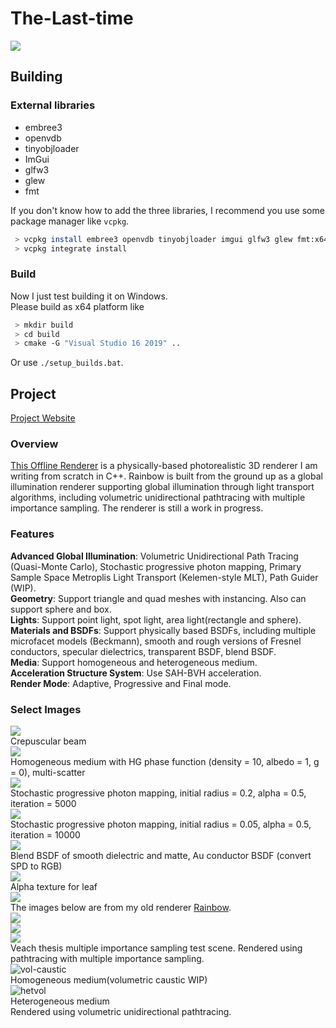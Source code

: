 # The-Last-time

![](https://github.com/slongle/The-last-time/blob/master/images/cover.png)

## Building

### External libraries
- embree3
- openvdb
- tinyobjloader
- ImGui
- glfw3
- glew
- fmt

If you don't know how to add the three libraries, I recommend you use some package manager like `vcpkg`.  
```bash
 > vcpkg install embree3 openvdb tinyobjloader imgui glfw3 glew fmt:x64-windows  
 > vcpkg integrate install 
```
### Build
Now I just test building it on Windows.   
Please build as x64 platform like
```bash
 > mkdir build
 > cd build
 > cmake -G "Visual Studio 16 2019" ..
```
Or use `./setup_builds.bat`. 

## Project
[Project Website](https://slongle.github.io/projects/The-Last-Time)

### Overview
[This Offline Renderer](https://github.com/slongle/The-Last-time) is a physically-based photorealistic 3D renderer I am writing from scratch in C++. Rainbow is built from the ground up as a global illumination renderer supporting global illumination through light transport algorithms, including volumetric unidirectional pathtracing with multiple importance sampling. The renderer is still a work in progress.  

### Features
**Advanced Global Illumination**: Volumetric Unidirectional Path Tracing (Quasi-Monte Carlo), Stochastic progressive photon mapping, Primary Sample Space Metroplis Light Transport (Kelemen-style MLT), Path Guider (WIP).    
**Geometry**: Support triangle and quad meshes with instancing. Also can support sphere and box.  
**Lights**: Support point light, spot light, area light(rectangle and sphere).  
**Materials and BSDFs**: Support physically based BSDFs, including multiple microfacet models (Beckmann), smooth and rough versions of Fresnel conductors, specular dielectrics, transparent BSDF, blend BSDF.   
**Media**: Support homogeneous and heterogeneous medium.  
**Acceleration Structure System**: Use SAH-BVH acceleration.  
**Render Mode**: Adaptive, Progressive and Final mode.  

### Select Images

![](https://github.com/slongle/The-last-time/blob/master/images/glory_4096spp.png)  
Crepuscular beam  
![](https://github.com/slongle/The-last-time/blob/master/images/envbunny_spp=512_density=10_albedo=1.png)  
Homogeneous medium with HG phase function (density = 10, albedo = 1, g = 0), multi-scatter  
![](https://github.com/slongle/The-last-time/blob/master/images/scene_SPPM_5000.png)  
Stochastic progressive photon mapping, initial radius = 0.2, alpha = 0.5, iteration = 5000  
![](https://github.com/slongle/The-last-time/blob/master/images/torus_SPPM_10k.png)  
Stochastic progressive photon mapping, initial radius = 0.05, alpha = 0.5, iteration = 10000  
![](https://github.com/slongle/The-last-time/blob/master/images/globe_64spp.png)  
Blend BSDF of smooth dielectric and matte, Au conductor BSDF (convert SPD to RGB)  
![](https://github.com/slongle/The-last-time/blob/master/images/scene_1024spp.png)  
Alpha texture for leaf  
![](https://github.com/slongle/The-last-time/blob/master/images/pbrt-book_64spp.png)  
The images below are from my old renderer [Rainbow](https://github.com/slongle/Rainbow).  
![](https://github.com/slongle/The-last-time/blob/master/images/cornell-box-heat.jpg)  
![](https://github.com/slongle/The-last-time/blob/master/images/cornell-box-sphere-heat.png)  
![](https://github.com/slongle/The-last-time/blob/master/images/veach-mis-heat.jpg)  
Veach thesis multiple importance sampling test scene. Rendered using pathtracing with multiple importance sampling.  
![vol-caustic](https://i.postimg.cc/ryHf24pD/0002.png)  
Homogeneous medium(volumetric caustic WIP)  
![hetvol](https://i.postimg.cc/9MJN7NVb/0001.png)  
Heterogeneous medium  
Rendered using volumetric unidirectional pathtracing.  
